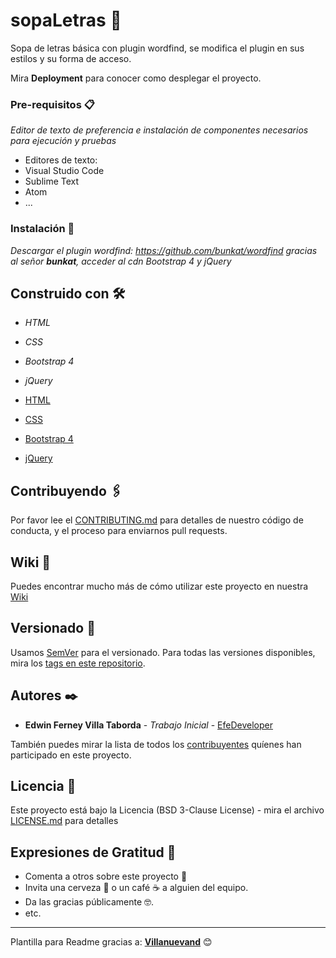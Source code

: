 # sopaLetras 📑
Sopa de letras básica con plugin wordfind, se modifica el plugin en sus estilos y su forma de acceso.

Mira **Deployment** para conocer como desplegar el proyecto.

### Pre-requisitos 📋

_Editor de texto de preferencia e instalación de componentes necesarios para ejecución y pruebas_

- Editores de texto:
- Visual Studio Code
- Sublime Text
- Atom
- ...

### Instalación 🔧

_Descargar el plugin wordfind: https://github.com/bunkat/wordfind gracias al señor **bunkat**, acceder al cdn Bootstrap 4 y jQuery_

## Construido con 🛠️

- _HTML_
- _CSS_
- _Bootstrap 4_
- _jQuery_

- [HTML](https://www.w3schools.com/html/)
- [CSS](https://www.w3schools.com/css/default.asp)
- [Bootstrap 4](https://getbootstrap.com)
- [jQuery](https://jquery.com)

## Contribuyendo 🖇️

Por favor lee el [CONTRIBUTING.md](https://gist.github.com/EfeDeveloper/xxxxxx) para detalles de nuestro código de conducta, y el proceso para enviarnos pull requests.

## Wiki 📖

Puedes encontrar mucho más de cómo utilizar este proyecto en nuestra [Wiki](https://github.com/EfeDeveloper/sopaLetras/wiki)

## Versionado 📌

Usamos [SemVer](http://semver.org/) para el versionado. Para todas las versiones disponibles, mira los [tags en este repositorio](https://github.com/EfeDeveloper/sopaLetras/tags).

## Autores ✒️

- **Edwin Ferney Villa Taborda** - _Trabajo Inicial_ - [EfeDeveloper](https://github.com/EfeDeveloper)

También puedes mirar la lista de todos los [contribuyentes](https://github.com/EfeDeveloper/sopaLetras/contributors) quíenes han participado en este proyecto.

## Licencia 📄

Este proyecto está bajo la Licencia (BSD 3-Clause License) - mira el archivo [LICENSE.md](https://github.com/EfeDeveloper/sopaLetras/blob/master/LICENSE) para detalles

## Expresiones de Gratitud 🎁

- Comenta a otros sobre este proyecto 📢
- Invita una cerveza 🍺 o un café ☕ a alguien del equipo.
- Da las gracias públicamente 🤓.
- etc.

---

Plantilla para Readme gracias a: **[Villanuevand](https://github.com/Villanuevand)** 😊
